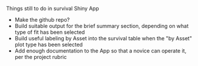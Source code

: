 Things still to do in survival Shiny App

* Make the github repo?
* Build suitable output for the brief summary section, depending on what type of fit has been selected
* Build useful labeling by Asset into the survival table when the "by Asset" plot type has been selected
* Add enough documentation to the App so that a novice can operate it, per the project rubric
